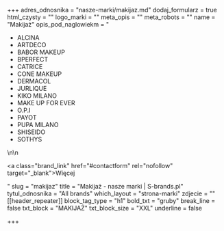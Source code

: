 +++
adres_odnosnika = "nasze-marki/makijaz.md"
dodaj_formularz = true
html_czysty = ""
logo_marki = ""
meta_opis = ""
meta_robots = ""
name = "Makijaż"
opis_pod_naglowiekm = "<ul><li>ALCINA</li><li>ARTDECO</li><li>BABOR MAKEUP</li><li>BPERFECT</li><li>CATRICE</li><li>CONE MAKEUP</li><li>DERMACOL</li><li>JURLIQUE</li><li>KIKO MILANO</li><li>MAKE UP FOR EVER</li><li>O.P.I</li><li>PAYOT</li><li>PUPA MILANO</li><li>SHISEIDO</li><li>SOTHYS</li></ul>\n\n    <p><a class=\"brand_link\" href=\"#contactform" rel=\"nofollow\" target=\"_blank\">Więcej</a></p>"
slug = "makijaz"
title = "Makijaż - nasze marki | S-brands.pl"
tytul_odnosnika = "All brands"
which_layout = "strona-marki"
zdjecie = ""
[[header_repeater]]
block_tag_type = "h1"
bold_txt = "gruby"
break_line = false
txt_block = "MAKIJAŻ"
txt_block_size = "XXL"
underline = false

+++
